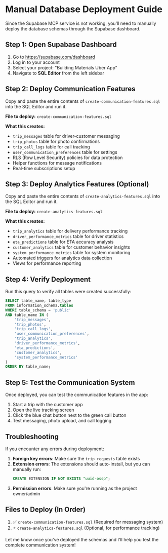 # Manual Database Deployment Guide

Since the Supabase MCP service is not working, you'll need to manually deploy the database schemas through the Supabase dashboard.

## Step 1: Open Supabase Dashboard

1. Go to https://supabase.com/dashboard
2. Log in to your account
3. Select your project: "Building Materials Uber App"
4. Navigate to **SQL Editor** from the left sidebar

## Step 2: Deploy Communication Features

Copy and paste the entire contents of `create-communication-features.sql` into the SQL Editor and run it.

**File to deploy:** `create-communication-features.sql`

**What this creates:**
- `trip_messages` table for driver-customer messaging
- `trip_photos` table for photo confirmations
- `trip_call_logs` table for call tracking
- `user_communication_preferences` table for settings
- RLS (Row Level Security) policies for data protection
- Helper functions for message notifications
- Real-time subscriptions setup

## Step 3: Deploy Analytics Features (Optional)

Copy and paste the entire contents of `create-analytics-features.sql` into the SQL Editor and run it.

**File to deploy:** `create-analytics-features.sql`

**What this creates:**
- `trip_analytics` table for delivery performance tracking
- `driver_performance_metrics` table for driver statistics
- `eta_predictions` table for ETA accuracy analysis
- `customer_analytics` table for customer behavior insights
- `system_performance_metrics` table for system monitoring
- Automated triggers for analytics data collection
- Views for performance reporting

## Step 4: Verify Deployment

Run this query to verify all tables were created successfully:

```sql
SELECT table_name, table_type 
FROM information_schema.tables 
WHERE table_schema = 'public' 
AND table_name IN (
    'trip_messages',
    'trip_photos', 
    'trip_call_logs',
    'user_communication_preferences',
    'trip_analytics',
    'driver_performance_metrics',
    'eta_predictions',
    'customer_analytics',
    'system_performance_metrics'
)
ORDER BY table_name;
```

## Step 5: Test the Communication System

Once deployed, you can test the communication features in the app:

1. Start a trip with the customer app
2. Open the live tracking screen
3. Click the blue chat button next to the green call button
4. Test messaging, photo upload, and call logging

## Troubleshooting

If you encounter any errors during deployment:

1. **Foreign key errors**: Make sure the `trip_requests` table exists
2. **Extension errors**: The extensions should auto-install, but you can manually run:
   ```sql
   CREATE EXTENSION IF NOT EXISTS "uuid-ossp";
   ```
3. **Permission errors**: Make sure you're running as the project owner/admin

## Files to Deploy (In Order)

1. ✅ `create-communication-features.sql` (Required for messaging system)
2. ⭐ `create-analytics-features.sql` (Optional, for performance tracking)

Let me know once you've deployed the schemas and I'll help you test the complete communication system!
